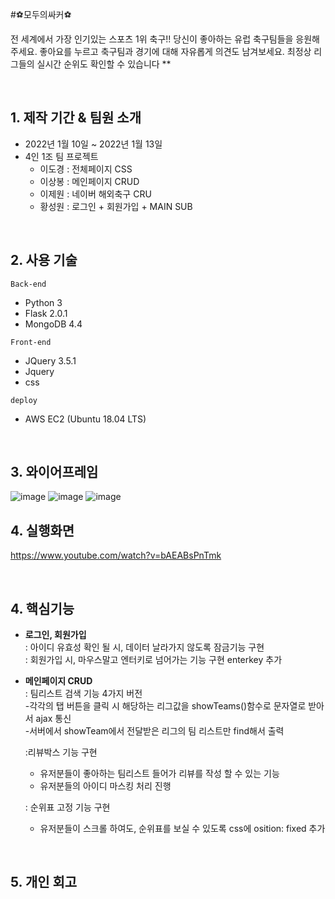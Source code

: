 #⚽모두의싸커⚽


전 세계에서 가장 인기있는 스포츠 1위 축구!! 당신이 좋아하는 유럽 축구팀들을 응원해 주세요.
좋아요를 누르고 축구팀과 경기에 대해 자유롭게 의견도 남겨보세요. 최정상 리그들의 실시간 순위도 확인할 수 있습니다
**   

<br>

## 1. 제작 기간 & 팀원 소개
- 2022년 1월 10일 ~ 2022년 1월 13일
- 4인 1조 팀 프로젝트
  + 이도경 : 전체페이지 CSS
  + 이상봉 : 메인페이지 CRUD
  + 이제원 : 네이버 해외축구 CRU
  + 황성원 : 로그인 + 회원가입 + MAIN SUB
  
<br>

## 2. 사용 기술
`Back-end`
- Python 3
- Flask 2.0.1
- MongoDB 4.4

`Front-end`
- JQuery 3.5.1
- Jquery
- css

`deploy`
- AWS EC2 (Ubuntu 18.04 LTS)

<br>

## 3. 와이어프레임
![image](https://user-images.githubusercontent.com/97431034/149271020-109cdec6-04bb-4128-ac20-9115b7e686e0.png)
![image](https://user-images.githubusercontent.com/97431034/149271067-21357e7f-bd1c-4b1e-9bd0-870406005b3a.png)
![image](https://user-images.githubusercontent.com/97431034/149271079-a14bf111-f1b2-45ca-9a43-636cba6ea767.png)


## 4. 실행화면 

https://www.youtube.com/watch?v=bAEABsPnTmk


<br>

## 4. 핵심기능

+ **로그인, 회원가입**   
  :  아이디 유효성 확인 될 시, 데이터 날라가지 않도록 잠금기능 구현
  <br>
  :  회원가입 시, 마우스말고 엔터키로 넘어가는 기능 구현
     enterkey 추가
  


+ **메인페이지 CRUD**   
  : 팀리스트 검색 기능 4가지 버전 <br>
  -각각의 탭 버튼을 클릭 시 해당하는 리그값을 showTeams()함수로 문자열로 받아서 ajax 통신<br>
  -서버에서 showTeam에서 전달받은 리그의 팀 리스트만 find해서 출력
  
  :리뷰박스 기능 구현
  - 유저분들이 좋아하는 팀리스트 들어가 리뷰를 작성 할 수 있는 기능 
  - 유저분들의 아이디 마스킹 처리 진행 
  
  : 순위표 고정 기능 구현
  - 유저분들이 스크롤 하여도, 순위표를 보실 수 있도록 css에 osition: fixed 추가

  
  
<br>

## 5. 개인 회고
